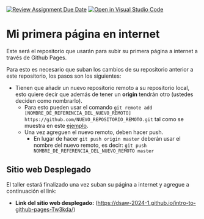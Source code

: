 [![Review Assignment Due Date](https://classroom.github.com/assets/deadline-readme-button-24ddc0f5d75046c5622901739e7c5dd533143b0c8e959d652212380cedb1ea36.svg)](https://classroom.github.com/a/wy9_8A-A)
[![Open in Visual Studio Code](https://classroom.github.com/assets/open-in-vscode-718a45dd9cf7e7f842a935f5ebbe5719a5e09af4491e668f4dbf3b35d5cca122.svg)](https://classroom.github.com/online_ide?assignment_repo_id=13707511&assignment_repo_type=AssignmentRepo)
# Mi primera página en internet
Este será el repositorio que usarán para subir su primera página a internet a través de Github Pages.

Para esto es necesario que suban los cambios de su repositorio anterior a este repositorio, los pasos son los siguientes:
- Tienen que añadir un nuevo repositorio remoto a su repositorio local, esto quiere decir que además de tener un **origin** tendrán otro (ustedes deciden como nombrarlo).
  - Para esto pueden usar el comando `git remote add [NOMBRE_DE_REFERENCIA_DEL_NUEVO_REMOTO] https://github.com/NUEVO_REPOSITORIO_REMOTO.git` tal como se muestra en este [ejemplo](https://articles.assembla.com/en/articles/1136998-how-to-add-a-new-remote-to-your-git-repo).
  - Una vez agreguen el nuevo remoto, deben hacer push.
     - En lugar de hacer `git push origin master` deberán usar el nombre del nuevo remoto, es decir: `git push NOMBRE_DE_REFERENCIA_DEL_NUEVO_REMOTO master`


## Sitio web Desplegado
El taller estará finalizado una vez suban su página a internet y agregue a continuación el link:
- **Link del sitio web desplegado:** (https://dsaw-2024-1.github.io/intro-to-github-pages-Tw3kda/)
